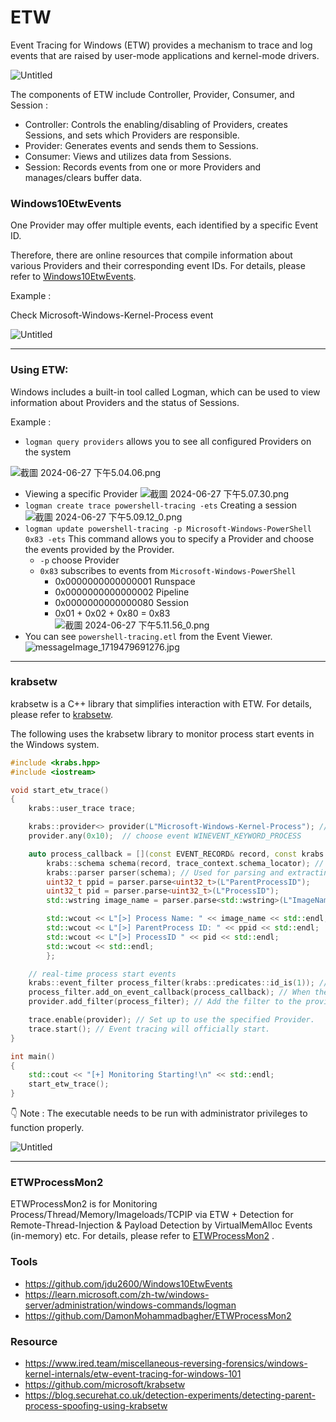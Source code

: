 # ETW

Event Tracing for Windows (ETW) provides a mechanism to trace and log events that are raised by user-mode applications and kernel-mode drivers.

![Untitled](../../assets/ETW/ETWArch.png)

The components of ETW include Controller, Provider, Consumer, and Session :

- Controller: Controls the enabling/disabling of Providers, creates Sessions, and sets which Providers are responsible.
- Provider: Generates events and sends them to Sessions.
- Consumer: Views and utilizes data from Sessions.
- Session: Records events from one or more Providers and manages/clears buffer data.

### **Windows10EtwEvents**

One Provider may offer multiple events, each identified by a specific Event ID.

Therefore, there are online resources that compile information about various Providers and their corresponding event IDs. For details, please refer to [Windows10EtwEvents](https://github.com/jdu2600/Windows10EtwEvents/tree/main).

Example :

Check Microsoft-Windows-Kernel-Process event

![Untitled](../../assets/ETW/Win10etwevent.png)

---

### Using ETW:

Windows includes a built-in tool called Logman, which can be used to view information about Providers and the status of Sessions.

Example :

- `logman query providers` allows you to see all configured Providers on the system

![截圖 2024-06-27 下午5.04.06.png](../../assets/ETW/logman1.png)

- Viewing a specific Provider
  ![截圖 2024-06-27 下午5.07.30.png](../../assets/ETW/logman2.png)
- `logman create trace powershell-tracing -ets` Creating a session
  ![截圖 2024-06-27 下午5.09.12_0.png](../../assets/ETW/logman3.png)
- `logman update powershell-tracing -p Microsoft-Windows-PowerShell 0x83 -ets`
  This command allows you to specify a Provider and choose the events provided by the Provider.
  - `-p` choose Provider
  - `0x83` subscribes to events from `Microsoft-Windows-PowerShell`
    - 0x0000000000000001 Runspace
    - 0x0000000000000002 Pipeline
    - 0x0000000000000080 Session
    - 0x01 + 0x02 + 0x80 = 0x83
      ![截圖 2024-06-27 下午5.11.56_0.png](../../assets/ETW/logman4.png)
- You can see `powershell-tracing.etl` from the Event Viewer.
  ![messageImage_1719479691276.jpg](../../assets/ETW/EventViewer.jpg)

---

### krabsetw

krabsetw is a C++ library that simplifies interaction with ETW. For details, please refer to [krabsetw](https://github.com/microsoft/krabsetw).

The following uses the krabsetw library to monitor process start events in the Windows system.

```cpp
#include <krabs.hpp>
#include <iostream>

void start_etw_trace()
{
    krabs::user_trace trace;

    krabs::provider<> provider(L"Microsoft-Windows-Kernel-Process"); //choose Provider
    provider.any(0x10);  // choose event WINEVENT_KEYWORD_PROCESS

    auto process_callback = [](const EVENT_RECORD& record, const krabs::trace_context& trace_context) {
        krabs::schema schema(record, trace_context.schema_locator); // Definition of file structure
        krabs::parser parser(schema); // Used for parsing and extracting specific property values from event logs.
        uint32_t ppid = parser.parse<uint32_t>(L"ParentProcessID");
        uint32_t pid = parser.parse<uint32_t>(L"ProcessID");
        std::wstring image_name = parser.parse<std::wstring>(L"ImageName");

        std::wcout << L"[>] Process Name: " << image_name << std::endl;
        std::wcout << L"[>] ParentProcess ID: " << ppid << std::endl;
        std::wcout << L"[>] ProcessID " << pid << std::endl;
        std::wcout << std::endl;
        };

    // real-time process start events
    krabs::event_filter process_filter(krabs::predicates::id_is(1)); // Only capture events with ID 1.
    process_filter.add_on_event_callback(process_callback); // When the filter captures an event, it will be passed to a callback for processing.
    provider.add_filter(process_filter); // Add the filter to the provider.

    trace.enable(provider); // Set up to use the specified Provider.
    trace.start(); // Event tracing will officially start.
}

int main()
{
    std::cout << "[+] Monitoring Starting!\n" << std::endl;
    start_etw_trace();
}
```

<aside>
👇 Note : The executable needs to be run with administrator privileges to function properly.

</aside>

![Untitled](../../assets/ETW/krebsetw.png)

---

### ETWProcessMon2

ETWProcessMon2 is for Monitoring Process/Thread/Memory/Imageloads/TCPIP via ETW + Detection for Remote-Thread-Injection & Payload Detection by VirtualMemAlloc Events (in-memory) etc. For details, please refer to [ETWProcessMon2](https://github.com/DamonMohammadbagher/ETWProcessMon2) .

### **Tools**

- https://github.com/jdu2600/Windows10EtwEvents
- https://learn.microsoft.com/zh-tw/windows-server/administration/windows-commands/logman
- https://github.com/DamonMohammadbagher/ETWProcessMon2

### **Resource**

- https://www.ired.team/miscellaneous-reversing-forensics/windows-kernel-internals/etw-event-tracing-for-windows-101
- https://github.com/microsoft/krabsetw
- https://blog.securehat.co.uk/detection-experiments/detecting-parent-process-spoofing-using-krabsetw
